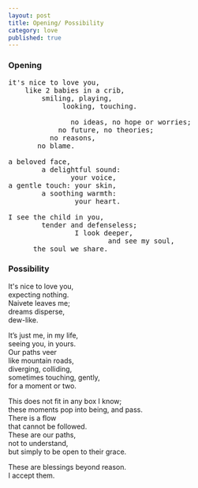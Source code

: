 ```yaml
---
layout: post
title: Opening/ Possibility
category: love
published: true
---
```


### Opening

<pre class="whitespaced-text">
it's nice to love you,
    like 2 babies in a crib,
        smiling, playing,
             looking, touching.

               no ideas, no hope or worries;
            no future, no theories;
          no reasons,
       no blame.

a beloved face,
        a delightful sound:
               your voice,
a gentle touch: your skin,
        a soothing warmth:
                your heart.

I see the child in you,
        tender and defenseless;
                I look deeper,
                        and see my soul, 
      the soul we share.
</pre>

### Possibility
It's nice to love you,  
expecting nothing.  
Naivete leaves me;  
dreams disperse,   
dew-like.

It’s just me, in my life,  
seeing you, in yours.  
Our paths veer   
like mountain roads,  
diverging, colliding,  
sometimes touching, gently,   
for a moment or two.

This does not fit in any box I know;  
these moments pop into being, and pass.  
There is a flow  
that cannot be followed.  
These are our paths,  
not to understand,  
but simply to be open to their grace.

These are blessings beyond reason.  
I accept them.